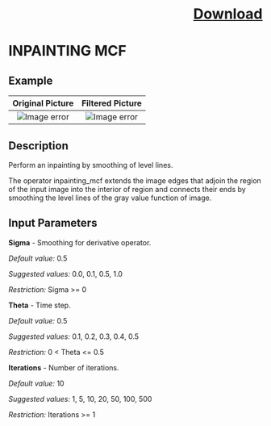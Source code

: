 # <p align="right"><a class="github-button" aria-label="Download ntkme/github-buttons on GitHub" href="https://github.com/Balluff-BVS/halconscripts/raw/master/Filters/Inpainting/inpainting_filters.zip" data-icon="octicon-cloud-download">Download</a></p>


INPAINTING MCF
==========

## Example

Original Picture             | Filtered Picture
:-------------------------:|:-------------------------:
![Image error](https://github.com/Balluff-BVS/halconscripts/blob/master/Filters/Inpainting/InpaintingMcf/original.png?raw=true)  |  ![Image error](https://github.com/Balluff-BVS/halconscripts/blob/master/Filters/Inpainting/InpaintingMcf/inpainting_mcf.png?raw=true)

Description
----------

Perform an inpainting by smoothing of level lines.

The operator inpainting_mcf extends the image edges that adjoin the region of the input image into the interior of region and connects their ends by smoothing the level lines of the gray value function of image.

Input Parameters
----------

**Sigma** - Smoothing for derivative operator.

*Default value:* 0.5

*Suggested values:*  0.0, 0.1, 0.5, 1.0

*Restriction:* Sigma >= 0

**Theta** - Time step.

*Default value:* 0.5

*Suggested values:*  0.1, 0.2, 0.3, 0.4, 0.5

*Restriction:* 0 < Theta <= 0.5

**Iterations** - Number of iterations.

*Default value:* 10

*Suggested values:*  1, 5, 10, 20, 50, 100, 500

*Restriction:* Iterations >= 1
